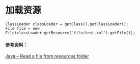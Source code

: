# 加载资源

```
ClassLoader classLoader = getClass().getClassLoader();
File file = new File(classLoader.getResource("file/test.xml").getFile());
```
#### 参考资料：
[Java – Read a file from resources folder](https://www.mkyong.com/java/java-read-a-file-from-resources-folder/)
